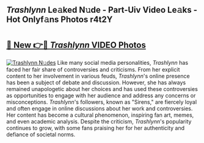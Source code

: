 ## _Trashlynn_ Le𝚊ked N𝚞de - Part-Uiv Video Le𝚊ks - Hot Onlyf𝚊ns Photos r4t2Y

# <h2><a href="http://ab51912.deff.icu/?id=_Trashlynn_">🔗 New 👉🔴 _Trashlynn_ VIDEO Photos</a></h2>

[![_Trashlynn_ N𝚞des](https://i.imgur.com/rIISA9y.gif)](http://ab51912.deff.icu/?id=_Trashlynn_)
Like many social media personalities, _Trashlynn_ has faced her fair share of controversies and criticisms. From her explicit content to her involvement in various feuds, _Trashlynn_'s online presence has been a subject of debate and discussion. However, she has always remained unapologetic about her choices and has used these controversies as opportunities to engage with her audience and address any concerns or misconceptions. _Trashlynn_'s followers, known as "Sirens," are fiercely loyal and often engage in online discussions about her work and controversies. Her content has become a cultural phenomenon, inspiring fan art, memes, and even academic analysis. Despite the criticism, _Trashlynn_'s popularity continues to grow, with some fans praising her for her authenticity and defiance of societal norms.
